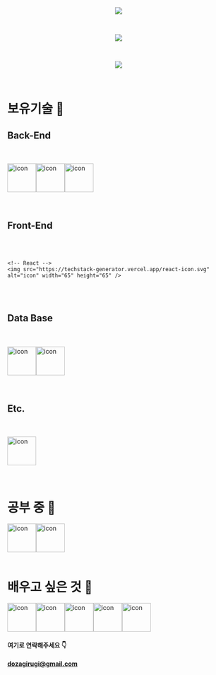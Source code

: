 <div align="center" dir="auto">
	<img style="max-width: 100%;" src="https://capsule-render.vercel.app/api?type=Soft&color=gradient&height=135&section=header&text=Welcome%20to%20my%20GitHub%20!&fontSize=50" />
</div>

&nbsp;
&nbsp;

<div align="center" dir="auto">
	<img style="max-width: 100%;" src="https://github-readme-stats.vercel.app/api?username=dozagirugi&show_icons=true&theme=default&show_icon=true&rank_icon=github" />
</div>

&nbsp;
&nbsp;

<div align="center" dir="auto">
	<img style="max-width: 100%;" src="https://github-readme-stats.vercel.app/api/top-langs/?username=dozagirugi&langs_count=8&layout=compact&theme=defalut" />
</div>

&nbsp;
&nbsp;

보유기술 🍞
=
	

**Back-End**
-
 
<br>
<br>

<div style="display: flex; align-items: flex-start;">
	<!-- Java -->
	<img src="https://techstack-generator.vercel.app/java-icon.svg" alt="icon" width="65" height="65" />
	<!-- Python -->
	<img src="https://techstack-generator.vercel.app/python-icon.svg" alt="icon" width="65" height="65" />	
	<!-- C -->
	<img src="https://github.com/user-attachments/assets/c26ac54a-4ec9-4bd6-987f-957dfb9c0f81" alt="icon" width="65" height="65" />	

</div>

<br>
<br>

**Front-End**
-

<br>
<br>

<div style="display: flex; align-items: flex-start;">
	<!-- HTML -->

	<!-- React -->
	<img src="https://techstack-generator.vercel.app/react-icon.svg" alt="icon" width="65" height="65" />
</div>

<br>
<br>

**Data Base**
-

<br>
<br>

<div style="display: flex; align-items: flex-start;">
	<!-- MySQL -->
	<img src="https://techstack-generator.vercel.app/mysql-icon.svg" alt="icon" width="65" height="65" />
	<img src="https://github.com/user-attachments/assets/0b32ed57-b72e-42a4-bed6-15814e3e04c8" alt="icon" width="65" height="65" />

</div>

<br>
<br>

**Etc.**
-

<br>
<br>

<div style="display: flex; align-items: flex-start;">
	<!-- Github -->
	<img src="https://techstack-generator.vercel.app/github-icon.svg" alt="icon" width="65" height="65" />
</div>

<br>
<br>

공부 중 🥯
=

<div style="display: flex; align-items: flex-start;">
	<!-- REST API -->
	<img src="https://techstack-generator.vercel.app/js-icon.svg" alt="icon" width="65" height="65" />
	<!-- Java Script -->
	<img src="https://techstack-generator.vercel.app/restapi-icon.svg" alt="icon" width="65" height="65" />
</div>

<br>

배우고 싶은 것 🥐
=

<div style="display: flex; align-items: flex-start;">
	<!-- raspberrypi -->
	<img src="https://techstack-generator.vercel.app/raspberrypi-icon.svg" alt="icon" width="65" height="65" />
	<!-- django -->
	<img src="https://techstack-generator.vercel.app/django-icon.svg" alt="icon" width="65" height="65" />
	<!-- aws -->
	<img src="https://techstack-generator.vercel.app/aws-icon.svg" alt="icon" width="65" height="65" />
	<!-- docker -->
	<img src="https://techstack-generator.vercel.app/docker-icon.svg" alt="icon" width="65" height="65" />
	<!-- csharp -->
	<img src="https://techstack-generator.vercel.app/csharp-icon.svg" alt="icon" width="65" height="65" />
</div>


#### 여기로 연락해주세요 👇
**dozagirugi@gmail.com**

</div>
